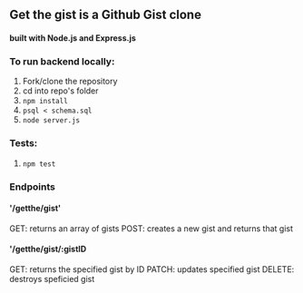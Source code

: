## Get the gist is a Github Gist clone

#### built with Node.js and Express.js

### To run backend locally:

1. Fork/clone the repository
2. cd into repo's folder
3. `npm install`
4. `psql < schema.sql`
5. `node server.js`

### Tests:

1. `npm test`

### Endpoints

#### '/getthe/gist'

GET: returns an array of gists
POST: creates a new gist and returns that gist

#### '/getthe/gist/:gistID

GET: returns the specified gist by ID
PATCH: updates specified gist
DELETE: destroys speficied gist
